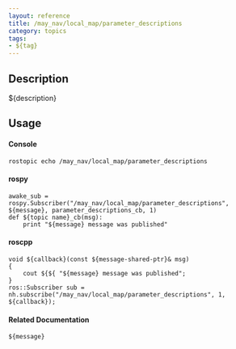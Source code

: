 ```yaml
---
layout: reference
title: /may_nav/local_map/parameter_descriptions
category: topics
tags: 
- ${tag}
---
```


## Description
${description}

## Usage
#### Console
```
rostopic echo /may_nav/local_map/parameter_descriptions
```

#### rospy
```
awake_sub = rospy.Subscriber("/may_nav/local_map/parameter_descriptions", ${message}, parameter_descriptions_cb, 1)
def ${topic name}_cb(msg):
    print "${message} message was published"
```

#### roscpp
```
void ${callback}(const ${message-shared-ptr}& msg)
{
    cout ${${ "${message} message was published";
}
ros::Subscriber sub = nh.subscribe("/may_nav/local_map/parameter_descriptions", 1, ${callback});
```

#### Related Documentation
``${message}``  